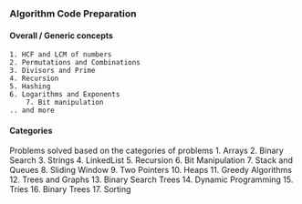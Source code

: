### Algorithm Code Preparation

#### Overall / Generic concepts
	1. HCF and LCM of numbers
	2. Permutations and Combinations
	3. Divisors and Prime
	4. Recursion
	5. Hashing
	6. Logarithms and Exponents
        7. Bit manipulation
	.. and more

#### Categories 
  Problems solved based on the categories of problems
    1.  Arrays 
    2.  Binary Search
    3.  Strings
    4.  LinkedList
    5.  Recursion
    6.  Bit Manipulation
    7.  Stack and Queues
    8.  Sliding Window
    9.  Two Pointers
    10. Heaps
    11. Greedy Algorithms
    12. Trees and Graphs 
    13. Binary Search Trees
    14. Dynamic Programming
    15. Tries
    16. Binary Trees
    17. Sorting
